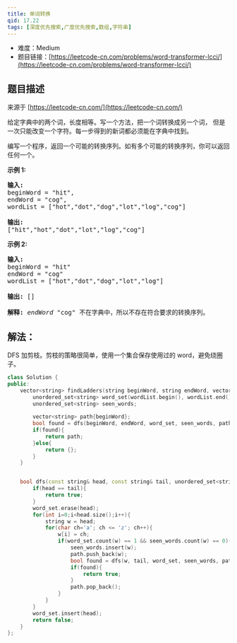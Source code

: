 ```yaml
---
title: 单词转换
qid: 17.22
tags: [深度优先搜索,广度优先搜索,数组,字符串]
---
```



- 难度：Medium
- 题目链接：[https://leetcode-cn.com/problems/word-transformer-lcci/](https://leetcode-cn.com/problems/word-transformer-lcci/)


## 题目描述

来源于 [https://leetcode-cn.com/](https://leetcode-cn.com/)

<p>给定字典中的两个词，长度相等。写一个方法，把一个词转换成另一个词， 但是一次只能改变一个字符。每一步得到的新词都必须能在字典中找到。</p>

<p>编写一个程序，返回一个可能的转换序列。如有多个可能的转换序列，你可以返回任何一个。</p>

<p><strong>示例 1:</strong></p>

<pre><strong>输入:</strong>
beginWord = &quot;hit&quot;,
endWord = &quot;cog&quot;,
wordList = [&quot;hot&quot;,&quot;dot&quot;,&quot;dog&quot;,&quot;lot&quot;,&quot;log&quot;,&quot;cog&quot;]

<strong>输出:</strong>
[&quot;hit&quot;,&quot;hot&quot;,&quot;dot&quot;,&quot;lot&quot;,&quot;log&quot;,&quot;cog&quot;]
</pre>

<p><strong>示例 2:</strong></p>

<pre><strong>输入:</strong>
beginWord = &quot;hit&quot;
endWord = &quot;cog&quot;
wordList = [&quot;hot&quot;,&quot;dot&quot;,&quot;dog&quot;,&quot;lot&quot;,&quot;log&quot;]

<strong>输出: </strong>[]

<strong>解释:</strong>&nbsp;<em>endWord</em> &quot;cog&quot; 不在字典中，所以不存在符合要求的转换序列。</pre>


## 解法：

DFS 加剪枝。剪枝的策略很简单，使用一个集合保存使用过的 word，避免绕圈子。

```c++
class Solution {
public:
    vector<string> findLadders(string beginWord, string endWord, vector<string>& wordList) {
        unordered_set<string> word_set(wordList.begin(), wordList.end());
        unordered_set<string> seen_words;
        
        vector<string> path{beginWord};
        bool found = dfs(beginWord, endWord, word_set, seen_words, path);
        if(found){
            return path;
        }else{
            return {};
        }
    }


    bool dfs(const string& head, const string& tail, unordered_set<string>& word_set, unordered_set<string>& seen_words, vector<string>& path){
        if(head == tail){
            return true;
        }
        word_set.erase(head);
        for(int i=0;i<head.size();i++){
            string w = head;
            for(char ch='a'; ch <= 'z'; ch++){
                w[i] = ch;
                if(word_set.count(w) == 1 && seen_words.count(w) == 0){
                    seen_words.insert(w);
                    path.push_back(w);
                    bool found = dfs(w, tail, word_set, seen_words, path);
                    if(found){
                        return true;
                    }
                    path.pop_back();
                }
            }
        }
        word_set.insert(head);
        return false;
    }
};
```